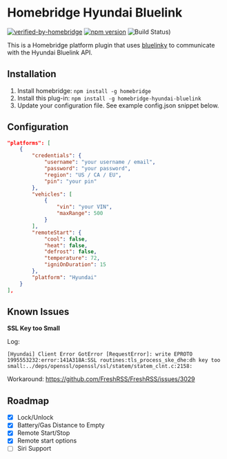 # Homebridge Hyundai Bluelink

[![verified-by-homebridge](https://badgen.net/badge/homebridge/verified/purple)](https://github.com/homebridge/homebridge/wiki/Verified-Plugins)
[![npm version](https://badge.fury.io/js/homebridge-hyundai-bluelink.svg)](https://badge.fury.io/js/homebridge-hyundai-bluelink)
![Build Status)](https://img.shields.io/github/workflow/status/athal7/homebridge-hyundai-bluelink/build/main)

This is a Homebridge platform plugin that uses [bluelinky](https://github.com/Hacksore/bluelinky) to communicate with the Hyundai Bluelink API.

## Installation

1. Install homebridge: `npm install -g homebridge`
2. Install this plug-in: `npm install -g homebridge-hyundai-bluelink`
3. Update your configuration file. See example config.json snippet below.

## Configuration

```json
"platforms": [
    {
        "credentials": {
            "username": "your username / email",
            "password": "your password",
            "region": "US / CA / EU",
            "pin": "your pin"
        },
        "vehicles": [
            {
                "vin": "your VIN",
                "maxRange": 500
            }
        ],
        "remoteStart": {
            "cool": false,
            "heat": false,
            "defrost": false,
            "temperature": 72,
            "igniOnDuration": 15
        },
        "platform": "Hyundai"
    }
],
```

## Known Issues

**SSL Key too Small**

Log:

```
[Hyundai] Client Error GotError [RequestError]: write EPROTO 1995553232:error:141A318A:SSL routines:tls_process_ske_dhe:dh key too small:../deps/openssl/openssl/ssl/statem/statem_clnt.c:2158:
```

Workaround: https://github.com/FreshRSS/FreshRSS/issues/3029

## Roadmap

-   [x] Lock/Unlock
-   [x] Battery/Gas Distance to Empty
-   [x] Remote Start/Stop
-   [x] Remote start options
-   [ ] Siri Support
